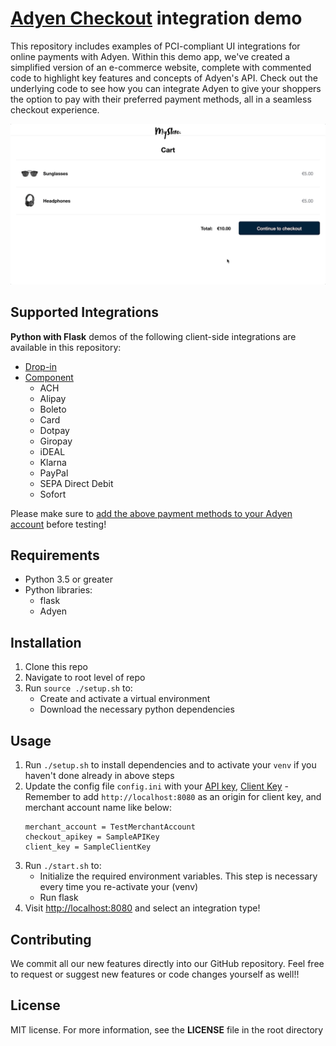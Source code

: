 # [Adyen Checkout](https://docs.adyen.com/checkout) integration demo

This repository includes examples of PCI-compliant UI integrations for online payments with Adyen. Within this demo app, we've created a simplified version of an e-commerce website, complete with commented code to highlight key features and concepts of Adyen's API. Check out the underlying code to see how you can integrate Adyen to give your shoppers the option to pay with their preferred payment methods, all in a seamless checkout experience.

![Card Checkout Demo](app/static/img/cardcheckout.gif)

## Supported Integrations

**Python with Flask** demos of the following client-side integrations are available in this repository:

- [Drop-in](https://docs.adyen.com/checkout/drop-in-web)
- [Component](https://docs.adyen.com/checkout/components-web)
  - ACH
  - Alipay
  - Boleto
  - Card
  - Dotpay
  - Giropay
  - iDEAL
  - Klarna
  - PayPal
  - SEPA Direct Debit
  - Sofort

Please make sure to [add the above payment methods to your Adyen account](https://docs.adyen.com/payment-methods#add-payment-methods-to-your-account) before testing!

## Requirements

- Python 3.5 or greater
- Python libraries:
  - flask
  - Adyen

## Installation

1. Clone this repo
2. Navigate to root level of repo
3. Run `source ./setup.sh` to:
   - Create and activate a virtual environment
   - Download the necessary python dependencies

## Usage

1. Run `./setup.sh` to install dependencies and to activate your `venv` if you haven't done already in above steps
2. Update the config file `config.ini` with your [API key](https://docs.adyen.com/user-management/how-to-get-the-api-key), [Client Key](https://docs.adyen.com/user-management/client-side-authentication) - Remember to add `http://localhost:8080` as an origin for client key, and merchant account name like below:
   ```
   merchant_account = TestMerchantAccount
   checkout_apikey = SampleAPIKey
   client_key = SampleClientKey
   ```
3. Run `./start.sh` to:
   - Initialize the required environment variables. This step is necessary every time you re-activate your (venv)
   - Run flask
4. Visit [http://localhost:8080](http://localhost:8080) and select an integration type!

## Contributing

We commit all our new features directly into our GitHub repository. Feel free to request or suggest new features or code changes yourself as well!!

## License

MIT license. For more information, see the **LICENSE** file in the root directory
